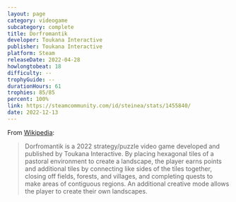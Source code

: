 ```yaml
---
layout: page
category: videogame
subcategory: complete
title: Dorfromantik
developer: Toukana Interactive
publisher: Toukana Interactive
platform: Steam
releaseDate: 2022-04-28
howlongtobeat: 18
difficulty: --
trophyGuide: --
durationHours: 61
trophies: 85/85
percent: 100%
link: https://steamcommunity.com/id/steinea/stats/1455840/
date: 2022-12-13
---
```


From [Wikipedia](https://en.wikipedia.org/wiki/Dorfromantik):

> Dorfromantik is a 2022 strategy/puzzle video game developed and published by Toukana Interactive. By placing hexagonal tiles of a pastoral environment to create a landscape, the player earns points and additional tiles by connecting like sides of the tiles together, closing off fields, forests, and villages, and completing quests to make areas of contiguous regions. An additional creative mode allows the player to create their own landscapes.
